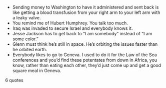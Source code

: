  - Sending money to Washington to have it administered and sent back is like getting a blood transfusion from your right arm to your left arm with a leaky valve.
 - You remind me of Hubert Humphrey. You talk too much.
 - Iraq was invaded to secure Israel and everybody knows it.
 - Jesse Jackson has to get back to “I am somebody” instead of “I am some color.”
 - Glenn must think he’s still in space. He’s orbiting the issues faster than he orbited earth.
 - Everybody likes to go to Geneva. I used to do it for the Law of the Sea conferences and you’d find these potentates from down in Africa, you know, rather than eating each other, they’d just come up and get a good square meal in Geneva.

6 quotes